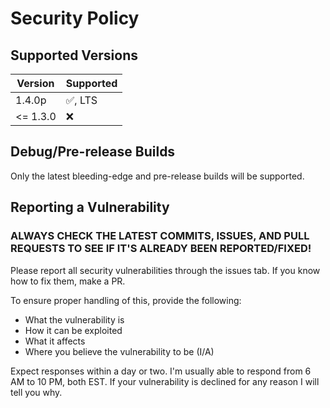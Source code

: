 # Security Policy

## Supported Versions

| Version   | Supported          |
| -------   | ------------------ |
| 1.4.0p    | :white_check_mark:, LTS |
| <= 1.3.0  | :x: |

## Debug/Pre-release Builds
Only the latest bleeding-edge and pre-release builds will be supported.

## Reporting a Vulnerability
### ALWAYS CHECK THE LATEST COMMITS, ISSUES, AND PULL REQUESTS TO SEE IF IT'S ALREADY BEEN REPORTED/FIXED!

Please report all security vulnerabilities through the issues tab. If you know how to fix them, make a PR.

To ensure proper handling of this, provide the following:
- What the vulnerability is
- How it can be exploited
- What it affects
- Where you believe the vulnerability to be (I/A)

Expect responses within a day or two. I'm usually able to respond from 6 AM to 10 PM, both EST. If your vulnerability is declined for any reason I will tell you why.
